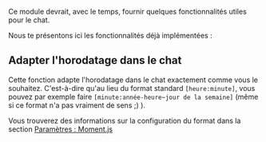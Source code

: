 Ce module devrait, avec le temps, fournir quelques fonctionnalités utiles pour le chat.

Nous te présentons ici les fonctionnalités déjà implémentées :

##  Adapter l'horodatage dans le chat

Cette fonction adapte l'horodatage dans le chat exactement comme vous le souhaitez. C'est-à-dire qu'au lieu du format standard `[heure:minute]`, vous pouvez par exemple faire `[minute:année-heure~jour de la semaine]` (même si ce format n'a pas vraiment de sens ;) ).

Vous trouverez des informations sur la configuration du format dans la section [Paramètres : Moment.js](../../settings.md#moment-js)
